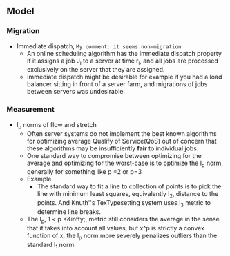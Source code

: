 ## Model


### Migration
- Immediate dispatch, `My comment: it seems non-migration`
    - An online scheduling algorithm has the immediate dispatch property if it assigns a job J<sub>i</sub> to a server at time r<sub>i</sub>, and all jobs are processed exclusively on the server that they are assigned.
    - Immediate dispatch might be desirable for example if you had a load balancer sitting in front of a server farm, and migrations of jobs between servers was undesirable. 
    
### Measurement
- l<sub>p</sub> norms of flow and stretch
    - Often server systems do not implement the best known algorithms for optimizing average Qualify of Service(QoS) out of concern that these algorithms may be insufficiently **fair** to individual jobs.
    - One standard way to compromise between optimizing for the average and optimizing for the worst-case is to optimize the l<sub>p</sub> norm, generally for something like p =2 or p=3
    - Example
        - The standard way to fit a line to collection of points is to pick the line with minimum least squares, equivalently l<sub>2</sub>, distance to the points. And Knuth''s TexTypesetting system uses l<sub>3</sub> metric to determine line breaks.
    - The l<sub>p</sub>, 1 < p <&infty;, metric still considers the average in the sense that it takes into account all values, but x^p is strictly a convex function of x, the l<sub>p</sub> norm more severely penalizes outliers than the standard l<sub>1</sub> norm.